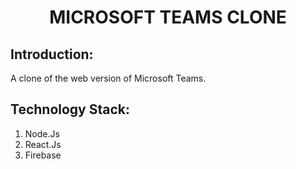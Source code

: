 <h1 align="center">MICROSOFT TEAMS CLONE</h1>

## Introduction:
A clone of the web version of Microsoft Teams.

## Technology Stack:
  1) Node.Js
  2) React.Js
  3) Firebase
